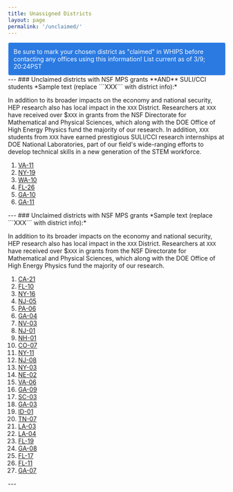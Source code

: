 ```yaml
---
title: Unassigned Districts
layout: page
permalink: '/unclaimed/'
---
```

<style type="text/css">
.alert {
  position: relative;
  padding: 0.75rem 0.75rem;
  border: 1px solid transparent;
  border-radius: 0.25rem;
}
.alert-info {
  color: #fdfdfd;
  background-color: #2a7ae2;
  border-color: #fdfdfd;
}
</style>
<div class="alert alert-info">
Be sure to mark your chosen district as "claimed" in WHIPS before contacting any offices using this information! List current as of 3/9; 20:24PST
</div>
---
### Unclaimed districts with NSF MPS grants **AND** SULI/CCI students
*Sample text (replace ```XXX``` with district info):* 

In addition to its broader impacts on the economy and national security, HEP research also has local impact in the ```XXX``` District. Researchers at ```XXX``` have received over $```XXX``` in grants from the NSF Directorate for Mathematical and Physical Sciences, which along with the DOE Office of High Energy Physics fund the majority of our research. In addition, ```XXX``` students from ```XXX``` have earned prestigious SULI/CCI research internships at DOE National Laboratories, part of our field's wide-ranging efforts to develop technical skills in a new generation of the STEM workforce.
<ol>
<li><a href="https://mbaumer.github.io/us_hep_funding/states/VA/#VA-11">VA-11</a></li>
<li><a href="https://mbaumer.github.io/us_hep_funding/states/NY/#NY-19">NY-19</a></li>
<li><a href="https://mbaumer.github.io/us_hep_funding/states/WA/#WA-10">WA-10</a></li>
<li><a href="https://mbaumer.github.io/us_hep_funding/states/FL/#FL-26">FL-26</a></li>
<li><a href="https://mbaumer.github.io/us_hep_funding/states/GA/#GA-10">GA-10</a></li>
<li><a href="https://mbaumer.github.io/us_hep_funding/states/GA/#GA-11">GA-11</a></li>
</ol>
---
### Unclaimed districts with NSF MPS grants
*Sample text (replace ```XXX``` with district info):* 

In addition to its broader impacts on the economy and national security, HEP research also has local impact in the ```XXX``` District. Researchers at ```XXX``` have received over $```XXX``` in grants from the NSF Directorate for Mathematical and Physical Sciences, which along with the DOE Office of High Energy Physics fund the majority of our research.
<ol>
<li><a href="https://mbaumer.github.io/us_hep_funding/states/CA/#CA-21">CA-21</a></li>
<li><a href="https://mbaumer.github.io/us_hep_funding/states/FL/#FL-10">FL-10</a></li>
<li><a href="https://mbaumer.github.io/us_hep_funding/states/NY/#NY-16">NY-16</a></li>
<li><a href="https://mbaumer.github.io/us_hep_funding/states/NJ/#NJ-05">NJ-05</a></li>
<li><a href="https://mbaumer.github.io/us_hep_funding/states/PA/#PA-06">PA-06</a></li>
<li><a href="https://mbaumer.github.io/us_hep_funding/states/GA/#GA-04">GA-04</a></li>
<li><a href="https://mbaumer.github.io/us_hep_funding/states/NV/#NV-03">NV-03</a></li>
<li><a href="https://mbaumer.github.io/us_hep_funding/states/NJ/#NJ-01">NJ-01</a></li>
<li><a href="https://mbaumer.github.io/us_hep_funding/states/NH/#NH-01">NH-01</a></li>
<li><a href="https://mbaumer.github.io/us_hep_funding/states/CO/#CO-07">CO-07</a></li>
<li><a href="https://mbaumer.github.io/us_hep_funding/states/NY/#NY-11">NY-11</a></li>
<li><a href="https://mbaumer.github.io/us_hep_funding/states/NJ/#NJ-08">NJ-08</a></li>
<li><a href="https://mbaumer.github.io/us_hep_funding/states/NY/#NY-03">NY-03</a></li>
<li><a href="https://mbaumer.github.io/us_hep_funding/states/NE/#NE-02">NE-02</a></li>
<li><a href="https://mbaumer.github.io/us_hep_funding/states/VA/#VA-06">VA-06</a></li>
<li><a href="https://mbaumer.github.io/us_hep_funding/states/GA/#GA-09">GA-09</a></li>
<li><a href="https://mbaumer.github.io/us_hep_funding/states/SC/#SC-03">SC-03</a></li>
<li><a href="https://mbaumer.github.io/us_hep_funding/states/GA/#GA-03">GA-03</a></li>
<li><a href="https://mbaumer.github.io/us_hep_funding/states/ID/#ID-01">ID-01</a></li>
<li><a href="https://mbaumer.github.io/us_hep_funding/states/TN/#TN-07">TN-07</a></li>
<li><a href="https://mbaumer.github.io/us_hep_funding/states/LA/#LA-03">LA-03</a></li>
<li><a href="https://mbaumer.github.io/us_hep_funding/states/LA/#LA-04">LA-04</a></li>
<li><a href="https://mbaumer.github.io/us_hep_funding/states/FL/#FL-19">FL-19</a></li>
<li><a href="https://mbaumer.github.io/us_hep_funding/states/GA/#GA-08">GA-08</a></li>
<li><a href="https://mbaumer.github.io/us_hep_funding/states/FL/#FL-17">FL-17</a></li>
<li><a href="https://mbaumer.github.io/us_hep_funding/states/FL/#FL-11">FL-11</a></li>
<li><a href="https://mbaumer.github.io/us_hep_funding/states/GA/#GA-07">GA-07</a></li>
</ol>
---

